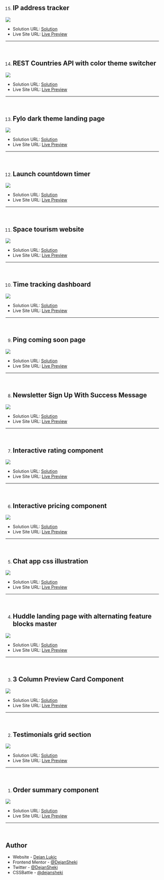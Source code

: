 15. <h2>IP address tracker</h2>

![](./ip-address-tracker-master/public/screenshot.png)

- Solution URL: [Solution](https://github.com/DejanSheki/ip-address-tracker-master)
- Live Site URL: [Live Preview](https://ip-address-tracker-dejanlukic-solution.vercel.app/)

<hr>
<br>

14. <h2>REST Countries API with color theme switcher</h2>

![](./rest-countries-api-with-color-theme-switcher-master/screenshot.png)

- Solution URL: [Solution](https://github.com/DejanSheki/rest-countries-api-with-color-teme-switcher)
- Live Site URL: [Live Preview](https://rest-countries-api-with-color-teme-switcher.vercel.app/)

<hr>
<br>

13. <h2>Fylo dark theme landing page</h2>

![](./fylo-dark-theme-landing-page-master/images/screenshot.png)

- Solution URL: [Solution](https://github.com/DejanSheki/FrontendMentor-challenges/tree/main/fylo-dark-theme-landing-page-master)
- Live Site URL: [Live Preview](https://dejansheki.github.io/FrontendMentor-challenges/fylo-dark-theme-landing-page-master/)

<hr>
<br>

12. <h2>Launch countdown timer</h2>

![](./launch-countdown-timer-main/images/screenshot.png)

- Solution URL: [Solution](https://github.com/DejanSheki/FrontendMentor-challenges/tree/main/launch-countdown-timer-main)
- Live Site URL: [Live Preview](https://dejansheki.github.io/FrontendMentor-challenges/launch-countdown-timer-main/)

<hr>
<br>

11. <h2>Space tourism website</h2>

![](./space-tourism-website-main/assets/shared/screenshot.png)

- Solution URL: [Solution](https://github.com/DejanSheki/FrontendMentor-challenges/tree/main/space-tourism-website-main)
- Live Site URL: [Live Preview](https://dejansheki.github.io/FrontendMentor-challenges/space-tourism-website-main/)

<hr>
<br>

10. <h2>Time tracking dashboard</h2>

![](./time-tracking-dashboard-main/images/screenshot.png)

- Solution URL: [Solution](https://github.com/DejanSheki/FrontendMentor-challenges/tree/main/time-tracking-dashboard-main)
- Live Site URL: [Live Preview](https://dejansheki.github.io/FrontendMentor-challenges/time-tracking-dashboard-main/)

<hr>
<br>

9. <h2>Ping coming soon page</h2>

![](./ping-coming-soon-page-master/images/screenshot.png)

- Solution URL: [Solution](https://github.com/DejanSheki/FrontendMentor-challenges/tree/main/ping-coming-soon-page-master)
- Live Site URL: [Live Preview](https://dejansheki.github.io/FrontendMentor-challenges/ping-coming-soon-page-master/)

<hr>
<br>

8. <h2>Newsletter Sign Up With Success Message</h2>

![](./newsletter-sign-up-with-success-message-main/assets/images/screenshot.png)

- Solution URL: [Solution](https://github.com/DejanSheki/FrontendMentor-challenges/tree/main/newsletter-sign-up-with-success-message-main)
- Live Site URL: [Live Preview](https://dejansheki.github.io/FrontendMentor-challenges/newsletter-sign-up-with-success-message-main/)

<hr>
<br>

7. <h2>Interactive rating component</h2>

![](./interactive-rating-component-main/images/screenshot.png)

- Solution URL: [Solution](https://github.com/DejanSheki/FrontendMentor-challenges/tree/main/interactive-rating-component-main)
- Live Site URL: [Live Preview](https://dejansheki.github.io/FrontendMentor-challenges/interactive-rating-component-main)

<hr>
<br>

6. <h2>Interactive pricing component</h2>

![](./interactive-pricing-component-main/images/screenshot.png)

- Solution URL: [Solution](https://github.com/DejanSheki/FrontendMentor-challenges/tree/main/interactive-pricing-component-main)
- Live Site URL: [Live Preview](https://dejansheki.github.io/FrontendMentor-challenges/interactive-pricing-component-main/)

<hr>
<br>

5. <h2>Chat app css illustration</h2>

![](./chat-app-css-illustration-master/images/screenshot.png)

- Solution URL: [Solution](https://github.com/DejanSheki/FrontendMentor-challenges/tree/main/chat-app-css-illustration-master)
- Live Site URL: [Live Preview](https://dejansheki.github.io/FrontendMentor-challenges/chat-app-css-illustration-master/)

<hr>
<br>

4. <h2>Huddle landing page with alternating feature blocks master</h2>

![](./huddle-landing-page-with-alternating-feature-blocks-master/images/screenshot.png)

- Solution URL: [Solution](https://github.com/DejanSheki/FrontendMentor-challenges/tree/main/huddle-landing-page-with-alternating-feature-blocks-master)
- Live Site URL: [Live Preview](https://dejansheki.github.io/FrontendMentor-challenges/huddle-landing-page-with-alternating-feature-blocks-master/)

<hr>
<br>

3. <h2>3 Column Preview Card Component</h2>

![](./3-column-preview-card-component-main/images/screenshot.png)

- Solution URL: [Solution](https://github.com/DejanSheki/FrontendMentor-challenges/tree/main/3-column-preview-card-component-main)
- Live Site URL: [Live Preview](https://dejansheki.github.io/FrontendMentor-challenges/3-column-preview-card-component-main/)

<hr>
<br>

2. <h2>Testimonials grid section</h2>

![](./testimonials-grid-section-main/images/screenshot.png)

- Solution URL: [Solution](https://github.com/DejanSheki/FrontendMentor-challenges/tree/main/testimonials-grid-section-main)
- Live Site URL: [Live Preview](https://dejansheki.github.io/FrontendMentor-challenges/testimonials-grid-section-main/)

<hr>
<br>

1. <h2>Order summary component</h2>

![](./order-summary-component-main/images/screenshot.png)

- Solution URL: [Solution](https://github.com/DejanSheki/FrontendMentor-challenges/tree/main/order-summary-component-main)
- Live Site URL: [Live Preview](https://dejansheki.github.io/FrontendMentor-challenges/order-summary-component-main/)

<hr>
<br>

## Author

- Website - [Dejan Lukic](https://www.dejanlukic.com)
- Frontend Mentor - [@DejanSheki](https://www.frontendmentor.io/profile/DejanSheki)
- Twitter - [@DejanSheki](https://twitter.com/DejanSheki)
- CSSBattle - [@dejansheki](https://cssbattle.dev/player/dejansheki)
